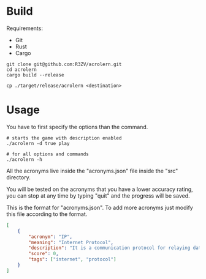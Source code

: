 # Build
Requirements:
- Git
- Rust
- Cargo

```console
git clone git@github.com:R3ZV/acrolern.git
cd acrolern
cargo build --release

cp ./target/release/acrolern <destination>
```

# Usage

You have to first specify the options than the command.

```console
# starts the game with description enabled
./acrolern -d true play

# for all options and commands
./acrolern -h 
```

All the acronyms live inside the "acronyms.json" file inside the "src" directory.

You will be tested on the acronyms that you have a lower accuracy rating,
you can stop at any time by typing "quit" and the progress will be saved.

This is the format for "acronyms.json".
To add more acronyms just modify this file according to the format.
```JSON
[
    {
        "acronym": "IP",
        "meaning": "Internet Protocol",
        "description": "It is a communication protocol for relaying datagrams across network boundaries.",
        "score": 0,
        "tags": ["internet", "protocol"]
    }
]
```
